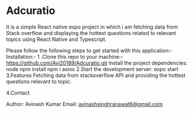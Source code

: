 # Adcuratio
It is a simple React native expo project in which i am fetching data from Stack overflow and displaying the hottest questions related to relevant topics using React Native and Typescript.

Please follow the following steps to get started with this application:-
Installation:-
1  .Clone this repo to your machine:- https://github.com/Avi20189/Adcuratio.git
    Install the project dependencies:
    node
    npm install
    npm i axios
2.Start the development server:
    expo start
3.Features
    Fetching data from stackoverflow API and providing the hottest questions relevant to topic.




4.Contact

Author: Avinash Kumar
Email: avinashsinghranawat6@gmail.com




